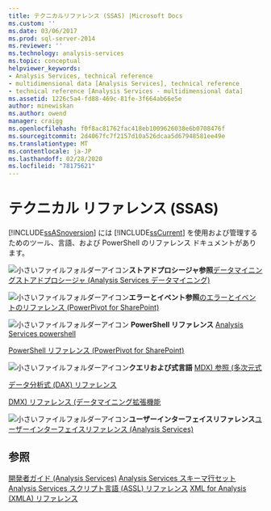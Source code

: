 ```yaml
---
title: テクニカルリファレンス (SSAS) |Microsoft Docs
ms.custom: ''
ms.date: 03/06/2017
ms.prod: sql-server-2014
ms.reviewer: ''
ms.technology: analysis-services
ms.topic: conceptual
helpviewer_keywords:
- Analysis Services, technical reference
- multidimensional data [Analysis Services], technical reference
- technical reference [Analysis Services - multidimensional data]
ms.assetid: 1226c5a4-fd88-469c-81fe-3f664ab66e5e
author: minewiskan
ms.author: owend
manager: craigg
ms.openlocfilehash: f0f8ac81762fac418eb1009626038e6b0708476f
ms.sourcegitcommit: 2d4067fc7f2157d10a526dcaa5d67948581ee49e
ms.translationtype: MT
ms.contentlocale: ja-JP
ms.lasthandoff: 02/28/2020
ms.locfileid: "78175621"
---
```

# <a name="technical-reference-ssas"></a>テクニカル リファレンス (SSAS)
  
  [!INCLUDE[ssASnoversion](../../includes/ssasnoversion-md.md)] には [!INCLUDE[ssCurrent](../../includes/sscurrent-md.md)] を使用および管理するためのツール、言語、および PowerShell のリファレンス ドキュメントがあります。

 ![小さいファイルフォルダーアイコン](../../integration-services/media/filefolder-small.gif "小さいファイル フォルダー アイコン")**ストアドプロシージャ参照**[データマイニングストアドプロシージャ &#40;Analysis Services データマイニング&#41;](/sql/analysis-services/data-mining/data-mining-stored-procedures-analysis-services-data-mining)

 ![小さいファイルフォルダーアイコン](../../integration-services/media/filefolder-small.gif "小さいファイル フォルダー アイコン")**エラーとイベント参照**[のエラーとイベントのリファレンス &#40;PowerPivot for SharePoint&#41;](../power-pivot-sharepoint/errors-and-events-reference-power-pivot-for-sharepoint.md)

 ![小さいファイルフォルダーアイコン](../../integration-services/media/filefolder-small.gif "小さいファイル フォルダー アイコン") **PowerShell リファレンス** [Analysis Services powershell](../analysis-services-powershell.md)

 [PowerShell リファレンス (PowerPivot for SharePoint)](/sql/analysis-services/powershell/powershell-reference-for-power-pivot-for-sharepoint)

 ![小さいファイルフォルダーアイコン](../../integration-services/media/filefolder-small.gif "小さいファイル フォルダー アイコン")**クエリおよび式言語** [MDX&#41; 参照 &#40;多次元式](/sql/mdx/multidimensional-expressions-mdx-reference)

 [データ分析式 &#40;DAX&#41; リファレンス](/dax/data-analysis-expressions-dax-reference)

 [DMX&#41; リファレンス &#40;データマイニング拡張機能](/sql/dmx/data-mining-extensions-dmx-reference)

 ![小さいファイルフォルダーアイコン](../../integration-services/media/filefolder-small.gif "小さいファイル フォルダー アイコン")**ユーザーインターフェイスリファレンス**[ユーザーインターフェイスリファレンス &#40;Analysis Services&#41;](../user-interface-reference-analysis-services.md)

## <a name="see-also"></a>参照
 [開発者ガイド &#40;Analysis Services&#41;](../analysis-services-developer-documentation.md) [Analysis Services スキーマ行セット](https://docs.microsoft.com/bi-reference/schema-rowsets/analysis-services-schema-rowsets) [Analysis Services スクリプト言語 &#40;ASSL&#41; リファレンス](https://docs.microsoft.com/bi-reference/assl/analysis-services-scripting-language-assl-for-xmla) [XML for Analysis &#40;XMLA&#41; リファレンス](https://docs.microsoft.com/bi-reference/xmla/xml-for-analysis-xmla-reference)


